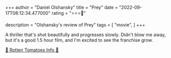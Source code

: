 +++
author = "Daniel Olshansky"
title = "Prey"
date = "2022-09-17T08:12:34.477000"
rating = "⭐⭐⭐🌟"

description = "Olshansky's review of Prey"
tags = [
    "movie",
]
+++


A thriller that's shot beautifully and progresses slowly. Didn't blow me away, but it's a good 1.5 hour film, and I'm excited to see the franchise grow.

[🍅 Rotten Tomatoes Info 🍅](https://www.rottentomatoes.com//m/prey_2022)